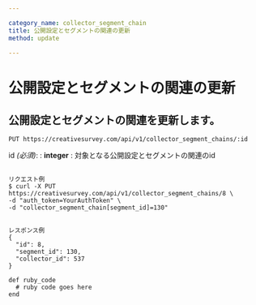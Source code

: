 ```yaml
---

category_name: collector_segment_chain
title: 公開設定とセグメントの関連の更新
method: update

---
```


# 公開設定とセグメントの関連の更新

## 公開設定とセグメントの関連を更新します。

`PUT https://creativesurvey.com/api/v1/collector_segment_chains/:id`

id _(必須)_:
: __integer__
: 対象となる公開設定とセグメントの関連のid

~~~

リクエスト例
$ curl -X PUT https://creativesurvey.com/api/v1/collector_segment_chains/8 \
-d "auth_token=YourAuthToken" \
-d "collector_segment_chain[segment_id]=130"


レスポンス例
{
  "id": 8,
  "segment_id": 130,
  "collector_id": 537
}

~~~

 
~~~
def ruby_code
  # ruby code goes here
end
~~~

　
　
